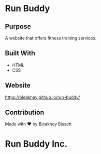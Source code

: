 # Run Buddy

## Purpose
A website that offers fitness training services.

## Built With
* HTML
* CSS

## Website
https://bleakney.github.io/run-buddy/

## Contribution
Made with ❤️ by Bleakney Bissett

# Run Buddy Inc.